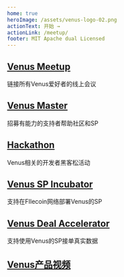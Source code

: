 ```yaml
---
home: true
heroImage: /assets/venus-logo-02.png
actionText: 开始 →
actionLink: /meetup/
footer: MIT Apache dual Licensed 
---
```


<div class="features">
  <div class="feature">
    <a href="/meetup"><h2>Venus Meetup</h2></a>
    <p>链接所有Venus爱好者的线上会议</p>
  </div>
  <div class="feature">
    <a href="/zh/master"><h2>Venus Master</h2></a>
    <p>招募有能力的支持者帮助社区和SP</p>
  </div>
  
  <div class="feature">
    <a href="/zh/hackathon"><h2>Hackathon</h2></a>
    <p>Venus相关的开发者黑客松活动</p>
  </div>

  <div class="feature">
    <a href="/zh/incubator"><h2>Venus SP Incubator</h2></a>
    <p>支持在FIlecoin网络部署Venus的SP</p>
  </div>

  <div class="feature">
    <a href="/zh/accelerator"><h2>Venus Deal Accelerator</h2></a>
    <p>支持使用Venus的SP接单真实数据</p>
  </div>
  
   <div class="feature">
    <a href="https://www.youtube.com/watch?v=vvUgNMwGDWs" target="_blank"><h2>Venus产品视频</h2></a>
  </div>
</div>
